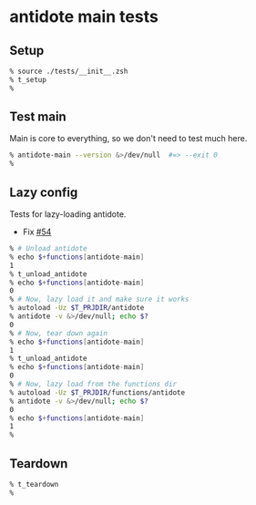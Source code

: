 # antidote main tests

## Setup

```zsh
% source ./tests/__init__.zsh
% t_setup
%
```

## Test main

Main is core to everything, so we don't need to test much here.

```zsh
% antidote-main --version &>/dev/null  #=> --exit 0
%
```

## Lazy config

Tests for lazy-loading antidote.

- Fix [#54](https://github.com/mattmc3/antidote/issues/54)

```zsh
% # Unload antidote
% echo $+functions[antidote-main]
1
% t_unload_antidote
% echo $+functions[antidote-main]
0
% # Now, lazy load it and make sure it works
% autoload -Uz $T_PRJDIR/antidote
% antidote -v &>/dev/null; echo $?
0
% # Now, tear down again
% echo $+functions[antidote-main]
1
% t_unload_antidote
% echo $+functions[antidote-main]
0
% # Now, lazy load from the functions dir
% autoload -Uz $T_PRJDIR/functions/antidote
% antidote -v &>/dev/null; echo $?
0
% echo $+functions[antidote-main]
1
%
```

## Teardown

```zsh
% t_teardown
%
```
